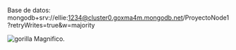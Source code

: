 Base de datos: mongodb+srv://ellie:1234@cluster0.goxma4m.mongodb.net/ProyectoNode1?retryWrites=true&w=majority










![gorilla](https://github.com/OverlordKato/ProyectoAD/assets/123810583/637e3151-25ef-47ec-af42-f82b885abd4b)
Magnifico.
